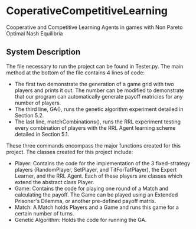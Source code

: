 # CoperativeCompetitiveLearning
Cooperative and Competitive Learning Agents in games with Non Pareto Optimal Nash Equilibria

## System Description
The file necessary to run the project can be found in Tester.py. The main method at the bottom of the file contains 4 lines of code:

- The first two demonstrate the generation of a game grid with two players and prints it out. The number can be modified to demonstrate that our program can automatically generate payoff matricies for any number of players. 
- The third line, GA(), runs the genetic algorithm experiment detailed in Section 5.2.
- The last line, matchCombinations(), runs the RRL experiment testing every combination of players with the RRL Agent learning scheme detailed in Section 5.1. 

These three commands encompass the major functions created for this project. The classes created for this project include:
- Player: Contains the code for the implementation of the 3 fixed-strategy players (RandomPlayer, SetPlayer, and TitForTatPlayer), the Expert Learner, and the RRL Agent. Each of these players are classes which extend the abstract class Player. 
- Game: Contains the code for playing one round of a Match and calculating the payoff. The Game can be played using an Extended Prisoner's Dilemma, or another pre-defined payoff matrix.
- Match: A Match holds Players and a Game and runs this game for a certain number of turns.
- Genetic Algorithm: Holds the code for running the GA. 
